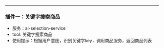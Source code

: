 ---
### 插件一：关键字搜索商品
- 服务：ai-selection-service
- tool: 关键字搜索商品
- 使用提示：根据用户意图，识别关键字key，调用商品服务，返回商品列表

